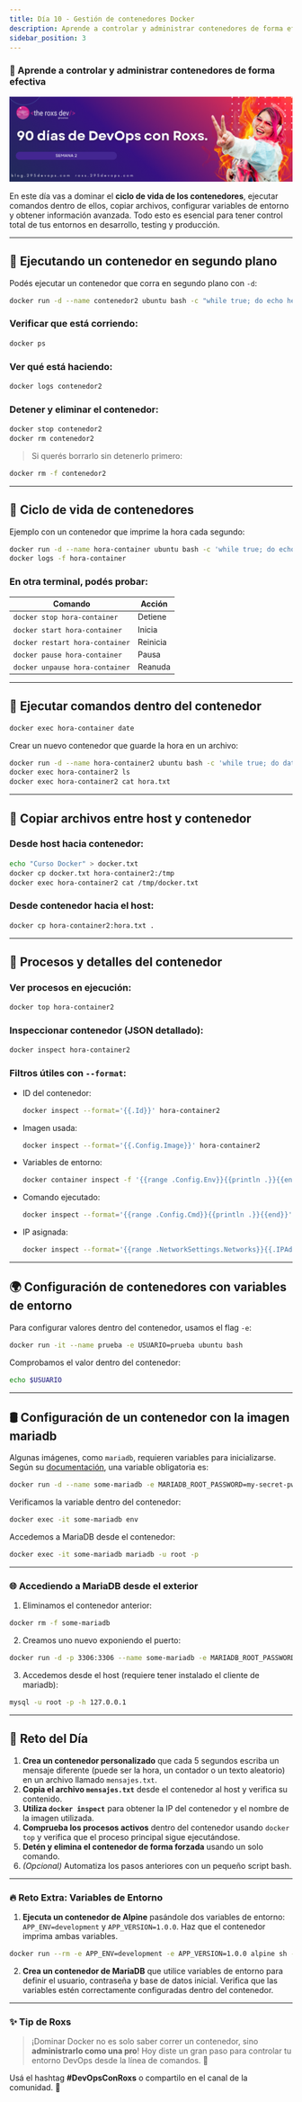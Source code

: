 ```yaml
---
title: Día 10 - Gestión de contenedores Docker
description: Aprende a controlar y administrar contenedores de forma efectiva
sidebar_position: 3
---
```


### 🐳 Aprende a controlar y administrar contenedores de forma efectiva

![](../../static/images/banner/2.png)

En este día vas a dominar el **ciclo de vida de los contenedores**, ejecutar comandos dentro de ellos, copiar archivos, configurar variables de entorno y obtener información avanzada. Todo esto es esencial para tener control total de tus entornos en desarrollo, testing y producción.

---

## 🚀 Ejecutando un contenedor en segundo plano

Podés ejecutar un contenedor que corra en segundo plano con `-d`:

```bash
docker run -d --name contenedor2 ubuntu bash -c "while true; do echo hello world; sleep 1; done"
````

### Verificar que está corriendo:

```bash
docker ps
```

### Ver qué está haciendo:

```bash
docker logs contenedor2
```

### Detener y eliminar el contenedor:

```bash
docker stop contenedor2
docker rm contenedor2
```

> Si querés borrarlo sin detenerlo primero:

```bash
docker rm -f contenedor2
```

---

## 🔁 Ciclo de vida de contenedores

Ejemplo con un contenedor que imprime la hora cada segundo:

```bash
docker run -d --name hora-container ubuntu bash -c 'while true; do echo $(date +"%T"); sleep 1; done'
docker logs -f hora-container
```

### En otra terminal, podés probar:

| Comando                         | Acción   |
| ------------------------------- | -------- |
| `docker stop hora-container`    | Detiene  |
| `docker start hora-container`   | Inicia   |
| `docker restart hora-container` | Reinicia |
| `docker pause hora-container`   | Pausa    |
| `docker unpause hora-container` | Reanuda  |

---

## 💬 Ejecutar comandos dentro del contenedor

```bash
docker exec hora-container date
```

Crear un nuevo contenedor que guarde la hora en un archivo:

```bash
docker run -d --name hora-container2 ubuntu bash -c 'while true; do date +"%T" >> hora.txt; sleep 1; done'
docker exec hora-container2 ls
docker exec hora-container2 cat hora.txt
```

---

## 📂 Copiar archivos entre host y contenedor

### Desde host hacia contenedor:

```bash
echo "Curso Docker" > docker.txt
docker cp docker.txt hora-container2:/tmp
docker exec hora-container2 cat /tmp/docker.txt
```

### Desde contenedor hacia el host:

```bash
docker cp hora-container2:hora.txt .
```

---

## 🔎 Procesos y detalles del contenedor

### Ver procesos en ejecución:

```bash
docker top hora-container2
```

### Inspeccionar contenedor (JSON detallado):

```bash
docker inspect hora-container2
```

### Filtros útiles con `--format`:

* ID del contenedor:

  ```bash
  docker inspect --format='{{.Id}}' hora-container2
  ```

* Imagen usada:

  ```bash
  docker inspect --format='{{.Config.Image}}' hora-container2
  ```

* Variables de entorno:

  ```bash
  docker container inspect -f '{{range .Config.Env}}{{println .}}{{end}}' hora-container2
  ```

* Comando ejecutado:

  ```bash
  docker inspect --format='{{range .Config.Cmd}}{{println .}}{{end}}' hora-container2
  ```

* IP asignada:

  ```bash
  docker inspect --format='{{range .NetworkSettings.Networks}}{{.IPAddress}}{{end}}' hora-container2
  ```

---

## 🌍 Configuración de contenedores con variables de entorno

Para configurar valores dentro del contenedor, usamos el flag `-e`:

```bash
docker run -it --name prueba -e USUARIO=prueba ubuntu bash
```

Comprobamos el valor dentro del contenedor:

```bash
echo $USUARIO
```

---

## 🛢️ Configuración de un contenedor con la imagen mariadb

Algunas imágenes, como `mariadb`, requieren variables para inicializarse. Según su [documentación](https://hub.docker.com/_/mariadb), una variable obligatoria es:

```bash
docker run -d --name some-mariadb -e MARIADB_ROOT_PASSWORD=my-secret-pw mariadb
```

Verificamos la variable dentro del contenedor:

```bash
docker exec -it some-mariadb env
```

Accedemos a MariaDB desde el contenedor:

```bash
docker exec -it some-mariadb mariadb -u root -p
```

---

### 🌐 Accediendo a MariaDB desde el exterior

1. Eliminamos el contenedor anterior:

```bash
docker rm -f some-mariadb
```

2. Creamos uno nuevo exponiendo el puerto:

```bash
docker run -d -p 3306:3306 --name some-mariadb -e MARIADB_ROOT_PASSWORD=my-secret-pw mariadb
```

3. Accedemos desde el host (requiere tener instalado el cliente de mariadb):

```bash
mysql -u root -p -h 127.0.0.1
```

---

## 🧠 Reto del Día

1. **Crea un contenedor personalizado** que cada 5 segundos escriba un mensaje diferente (puede ser la hora, un contador o un texto aleatorio) en un archivo llamado `mensajes.txt`.
2. **Copia el archivo `mensajes.txt`** desde el contenedor al host y verifica su contenido.
3. **Utiliza `docker inspect`** para obtener la IP del contenedor y el nombre de la imagen utilizada.
4. **Comprueba los procesos activos** dentro del contenedor usando `docker top` y verifica que el proceso principal sigue ejecutándose.
5. **Detén y elimina el contenedor de forma forzada** usando un solo comando.
6. *(Opcional)* Automatiza los pasos anteriores con un pequeño script bash.

---

### 🔥 Reto Extra: Variables de Entorno

1. **Ejecuta un contenedor de Alpine** pasándole dos variables de entorno: `APP_ENV=development` y `APP_VERSION=1.0.0`. Haz que el contenedor imprima ambas variables.
  ```bash
  docker run --rm -e APP_ENV=development -e APP_VERSION=1.0.0 alpine sh -c 'echo Entorno: $APP_ENV, Versión: $APP_VERSION'
  ```
2. **Crea un contenedor de MariaDB** que utilice variables de entorno para definir el usuario, contraseña y base de datos inicial. Verifica que las variables estén correctamente configuradas dentro del contenedor.

---

### ✨ Tip de Roxs

> ¡Dominar Docker no es solo saber correr un contenedor, sino **administrarlo como una pro**! Hoy diste un gran paso para controlar tu entorno DevOps desde la línea de comandos. 🚀

Usá el hashtag **#DevOpsConRoxs** o compartilo en el canal de la comunidad. 🎯


